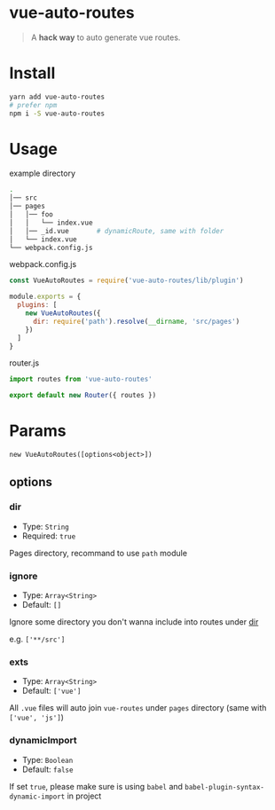 # vue-auto-routes

> A **hack way** to auto generate vue routes.

# Install

```bash
yarn add vue-auto-routes
# prefer npm
npm i -S vue-auto-routes
```

# Usage

example directory

```bash
.
│── src
│── pages
│   │── foo
│   │   └── index.vue
│   │── _id.vue       # dynamicRoute, same with folder
│   └── index.vue
└── webpack.config.js
```

webpack.config.js

```js
const VueAutoRoutes = require('vue-auto-routes/lib/plugin')

module.exports = {
  plugins: [
    new VueAutoRoutes({
      dir: require('path').resolve(__dirname, 'src/pages')
    })
  ]
}
```

router.js

```js
import routes from 'vue-auto-routes'

export default new Router({ routes })
```

# Params

`new VueAutoRoutes([options<object>])`

## options

### dir
- Type: `String`
- Required: `true`

Pages directory, recommand to use `path` module

### ignore
- Type: `Array<String>`
- Default: `[]`

Ignore some directory you don't wanna include into routes under [dir](#dir)

e.g. `['**/src']`

### exts
- Type: `Array<String>`
- Default: `['vue']`

All `.vue` files will auto join `vue-routes` under `pages` directory (same with `['vue', 'js']`)

### dynamicImport
- Type: `Boolean`
- Default: `false`

If set `true`, please make sure is using `babel` and `babel-plugin-syntax-dynamic-import` in project